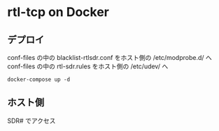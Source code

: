 # rtl-tcp on Docker

## デプロイ
conf-files の中の blacklist-rtlsdr.conf をホスト側の /etc/modprobe.d/ へ
conf-files の中の rtl-sdr.rules をホスト側の /etc/udev/ へ

`docker-compose up -d`

## ホスト側
SDR# でアクセス 